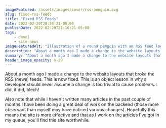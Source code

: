 ```yaml
---
imageFeatured: /assets/images/cover/rss-penguin.svg
slug: fixed-rss-feeds
title: "Fixed RSS Feeds"
date: 2022-02-20T20:58:21-05:00
publishDate: 2022-02-20T21:10:21-05:00
tags:
    - devel
    - site-news
imageFeaturedAlt: "Illustration of a round penguin with an RSS feed logo on its belly"
description: "About a month ago I made a change to the website layouts that broke the RSS (news) feeds. This is now fixed."
summary: "About a month ago I made a change to the website layouts that broke the RSS (news) feeds. This is now fixed."
header_image_opacity: o-20
---
```


About a month ago I made a change to the website layouts that broke the RSS (news) feeds. This is now fixed. This is an object lesson in why a developer should never assume a change is too trivial to cause problems. I did, it did, blech!

Also note that while I haven't written many articles in the past couple of months I have been doing a great deal of work on the backend (those more observant than myself may have noticed various changes). Hopefully this means the site is more effective and that as I work on the articles I've got in my queue, you'll find this site worthwhile.

